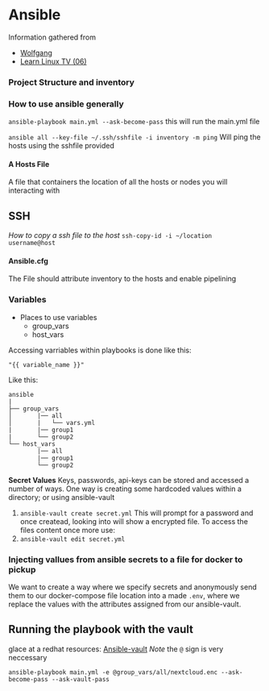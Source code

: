 # Ansible

Information gathered from
- [Wolfgang](https://www.youtube.com/watch?v=Z7p9-m4cimg&list=PLkxWXio1KmRoZd88WbrnSnQM5MJY5PjH2)
- [Learn Linux TV (06)](https://youtu.be/VANub3AhZpI)


### Project Structure and inventory

### How to use ansible generally

`ansible-playbook main.yml --ask-become-pass`
this will run the main.yml file

`ansible all --key-file ~/.ssh/sshfile -i inventory -m ping`
Will ping the hosts using the sshfile provided

#### A Hosts File
A file that containers the location of all the hosts or nodes you will interacting with

## SSH
*How to copy a ssh file to the host*
`ssh-copy-id -i ~/location username@host`

#### Ansible.cfg

The File should attribute inventory to the hosts and enable pipelining
### Variables
- Places to use variables
    - group_vars
    - host_vars

Accessing varriables within playbooks is done like this:

`"{{ variable_name }}"`

Like this:
```
ansible
|
├── group_vars
│       |── all
│       |   └── vars.yml
|       |── group1
|       └── group2
└── host_vars
        |── all
        |── group1
        └── group2
```

**Secret Values**
Keys, passwords, api-keys can be stored and accessed a number of ways.
One way is creating some hardcoded values within a directory; or using ansible-vault

1. `ansible-vault create secret.yml` 
This will prompt for a password and once createad, looking into will show a encrypted file.
To access the files content once more use:
2. `ansible-vault edit secret.yml`


### Injecting vallues from ansible secrets to a file for docker to pickup
We want to create a way where we specify secrets and anonymously send them to our docker-compose file location into a made `.env`, where we replace the values with the attributes assigned from our ansible-vault.

## Running the playbook with the vault
glace at a redhat resources: [Ansible-vault](https://www.redhat.com/sysadmin/ansible-playbooks-secrets)
*Note* the `@` sign is very neccessary 

`ansible-playbook main.yml -e @group_vars/all/nextcloud.enc --ask-become-pass --ask-vault-pass`